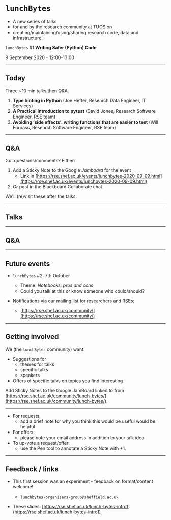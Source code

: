 # <code>lunchBytes</code> 

 - A new series of talks 
 - for and by the research community at TUOS on
 - creating/maintaining/using/sharing research code, data and infrastructure.

<code>lunchBytes</code> \#1 **Writing Safer (Python) Code**

9 September 2020 - 12:00-13:00

---
## Today

Three ~10 min talks then Q&A.

1. **Type hinting in Python** (Joe Heffer, Research Data Engineer, IT Services)
1. **A Practical Introduction to pytest** (David Jones, Research Software Engineer, RSE team)
1. **Avoiding ‘side effects’: writing functions that are easier to test** (Will Furnass, Research Software Engineer, RSE team)

---
## Q&A

Got questions/comments?  Either:

1. Add a Sticky Note to the Google *Jamboard* for the event
    * Link in [https://rse.shef.ac.uk/events/lunchbytes-2020-09-09.html](https://rse.shef.ac.uk/events/lunchbytes-2020-09-09.html)
2. *Or* post in the Blackboard Collaborate chat

We'll (re)visit these after the talks.

---
## Talks

---
## Q&A

---
## Future events

* <code>lunchBytes</code> #2: 7th October
    * Theme: *Notebooks: pros and cons*
    * Could you talk at this or know someone who could/should?

* Notifications via our mailing list for researchers and RSEs:
    * [https://rse.shef.ac.uk/community/](https://rse.shef.ac.uk/community/)

---
## Getting involved

We (the <code>lunchBytes</code> community) want:

  * Suggestions for 
      * themes for talks
      * specific talks
      * speakers
  * Offers of specific talks on topics you find interesting

Add Sticky Notes to the Google JamBoard linked to from [https://rse.shef.ac.uk/community/lunch-bytes/](https://rse.shef.ac.uk/community/lunch-bytes/).

---
* For requests: 
    * add a brief note for why you think this would be useful would be helpful
* For offers: 
    * please note your email address in addition to your talk idea
* To up-vote a request/offer:
    * use the Pen tool to annotate a Sticky Note with +1.

---
## Feedback / links

* This first session was an experiment - feedback on format/content welcome! 

    * `lunchbytes-organisers-group@sheffield.ac.uk`

* These slides: [https://rse.shef.ac.uk/lunch-bytes-intro1](https://rse.shef.ac.uk/lunch-bytes-intro1)
